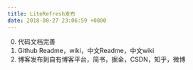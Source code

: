 ```yaml
---
title: LiteRefresh发布
date: 2018-08-27 23:06:59 +0800
---
```


0. 代码文档完善
1. Github Readme，wiki，中文Readme，中文wiki
2. 博客发布到自有博客平台，简书，掘金，CSDN，知乎，微博